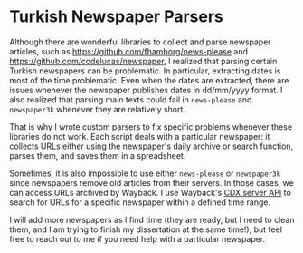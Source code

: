Turkish Newspaper Parsers
===

Although there are wonderful libraries to collect and parse newspaper articles, such as https://github.com/fhamborg/news-please and https://github.com/codelucas/newspaper, I realized that parsing certain Turkish newspapers can be problematic. In particular, extracting dates is most of the time problematic. Even when the dates are extracted, there are issues whenever the newspaper publishes dates in dd/mm/yyyy format. I also realized that parsing main texts could fail in `news-please` and `newspaper3k` whenever they are relatively short.


That is why I wrote custom parsers to fix specific problems whenever these libraries do not work. Each script deals with a particular newspaper: it collects URLs either using the newspaper's daily archive or search function, parses them, and saves them in a spreadsheet. 


Sometimes, it is also impossible to use either `news-please` or `newspaper3k` since newspapers remove old articles from their servers. In those cases, we can access URLs archived by Wayback. I use Wayback's [CDX server API](https://github.com/internetarchive/wayback/blob/master/wayback-cdx-server/README.md) to search for URLs for a specific newspaper within a defined time range.

I will add more newspapers as I find time (they are ready, but I need to clean them, and I am trying to finish my dissertation at the same time!), but feel free to reach out to me if you need help with a particular newspaper.